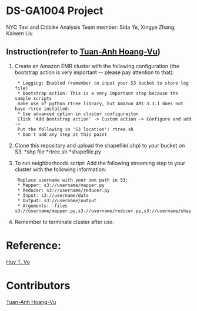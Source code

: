 # DS-GA1004 Project
NYC Taxi and Citibike Analysis
Team member: Sida Ye, Xingye Zhang, Kaiwen Liu

Instruction(refer to [Tuan-Anh Hoang-Vu](http://bigdata.poly.edu/~tuananh/))
-----------
1. Create an Amazon EMR cluster with the following configuration (the bootstrap action is very important -- please pay attention to that):

        * Logging: Enabled (remember to input your S3 bucket to store log file)
        * Bootstrap action: This is a very important step because the sample scripts 
        make use of python rtree library, but Amazon AMI 3.3.1 does not have rtree installed.
        * Use advanced option in cluster configuraiton
        Click 'Add bootstrap action' -> Custom action -> Configure and add -> 
        Put the following in 'S3 location': rtree.sh
        * Don't add any step at this point

2. Clone this repository and upload the shapefile(.shp) to your bucket on S3.
        *shp file
        *rtree.sh
        *shapefile.py
        
3. To run neighborhoods script: Add the following streaming step to your cluster with the following information:

        Replace username with your own path in S3:
        * Mapper: s3://username/mapper.py
        * Reducer: s3://username/reducer.py
        * Input: s3://username/data
        * Output: s3://username/output
        * Arguments: -files s3://username/mapper.py,s3://username/reducer.py,s3://username/shapefile.py,s3://username/NYC.shp,s3://username/NYC.prj,s3://username/NYC.shx,s3://username/NYC.dbf
              
4. Remember to terminate cluster after use.

Reference:
======

[Huy T. Vo](http://serv.cusp.nyu.edu/~hvo/)

Contributors
============

[Tuan-Anh Hoang-Vu](http://bigdata.poly.edu/~tuananh/)






